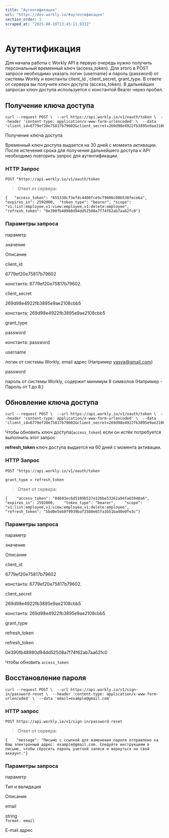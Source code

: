 ```yaml
---
title: "Аутентификация"
url: "https://dev.workly.io/#аутентификация"
section_order: 1
scraped_at: "2025-08-10T13:45:11.931Z"
---
```


# [](#Аутентификация "Аутентификация")Аутентификация

Для начала работы с Workly API в первую очередь нужно получить персональный временный ключ (access\_token). Для этого в POST запросе необходимо указать логин (username) и пароль (password) от системы Workly и константы client\_id , client\_secret, grant\_type. В ответе от сервера вы получите ключ доступа (access\_token). В дальнейших запросах ключ доступа используется с константой Bearer через пробел.

## [](#Получение-ключа-доступа "Получение ключа доступа")Получение ключа доступа

```
curl --request POST \  --url https://api.workly.io/v1/oauth/token \  --header 'content-type: application/x-www-form-urlencoded' \  --data 'client_id=6779ef20e75817b79602&client_secret=269d98e4922fb3895e9ae2108cbb5&grant_type=password&username=youremail@.com&password=your_password'
```

Получение ключа доступа

  
Временный ключ доступа выдается на 30 дней с момента активации. После истечения срока для получения дальнейшего доступа к API необходимо повторить запрос для аутентификации.  

### [](#HTTP-Запрос "HTTP Запрос")HTTP Запрос

`POST "https://api.workly.io/v1/oauth/token`

> Ответ от сервера:

```
{	"access_token": "655338cf3efdc4400fce9cf9606c086538fece6a",	"expires_in": 2592000,	"token_type": "bearer",	"scope": "v1:list:employee,v1:view:employee,v1:delete:employee",	"refresh_token": "0e390fb48980d94dd52508a7f74f62ab7aa62fc0"}
```

### [](#Параметры-запроса "Параметры запроса")Параметры запроса

параметр

значение

Описание

client\_id

6779ef20e75817b79602

константа: 6779ef20e75817b79602.

client\_secret

269d98e4922fb3895e9ae2108cbb5

константа: 269d98e4922fb3895e9ae2108cbb5

grant\_type

password

константа: password

username

логин от системы Workly, email адрес (Например [vasya@gmail.com](mailto:vasya@gmail.com))

password

пароль от системы Workly, содержит минимум 8 символов (Например - Пароль от 1 до 8.)

## [](#Обновление-ключа-доступа "Обновление ключа доступа")Обновление ключа доступа

```
curl --request POST \  --url https://api.workly.io/v1/oauth/token \  --header 'content-type: application/x-www-form-urlencoded' \  --data 'client_id=6779ef20e75817b79602&client_secret=269d98e4922fb3895e9ae2108cbb5&grant_type=refresh_token&refresh_token=743426d67f4b5a361b3cf41b294891e642d622a3'
```

Чтобы обновить ключ доступа(`access_token`) если он истёк потребуется выполнить этот запрос

  
**refresh\_token** ключ доступа выдается на 60 дней с момента активации.

### [](#HTTP-Запрос-1 "HTTP Запрос")HTTP Запрос

`POST "https://api.workly.io/v1/oauth/token`

`grant_type = refresh_token`

> Ответ от сервера:

```
{    "access_token": "04b93ec6d5109b537e326be53262a94fa65940a6",    "expires_in": 2592000,    "token_type": "bearer",    "scope": "v1:list:employee,v1:view:employee,v1:delete:employee",    "refresh_token": "5bd0e5eb8f9939baf3580e65fa3b51ba40e0fe3c"}
```

### [](#Параметры-запроса-1 "Параметры запроса")Параметры запроса

параметр

значение

Описание

client\_id

6779ef20e75817b79602

константа: 6779ef20e75817b79602.

client\_secret

269d98e4922fb3895e9ae2108cbb5

константа: 269d98e4922fb3895e9ae2108cbb5

grant\_type

refresh\_token

refresh\_token

0e390fb48980d94dd52508a7f74f62ab7aa62fc0

Чтобы обновить `access_token`

## [](#Восстановление-пароля "Восстановление пароля")Восстановление пароля

```
curl --request POST \  --url https://api.workly.io/v1/sign-in/password-reset \  --header 'content-type: application/x-www-form-urlencoded' \  --data 'email=example@gmail.com'
```

### [](#HTTP-запрос "HTTP запрос")HTTP запрос

`POST https://api.workly.io/v1/sign-in/password-reset`

> Ответ от сервера:

```
{    "message": "Письмо с ссылкой для изменения пароля отправлено на Ваш электронный адрес: example@gmail.com. Следуйте инструкциям в письме, чтобы сбросить пароль учетной записи и вернуться на свой аккаунт."}
```

### [](#Параметры-запроса-2 "Параметры запроса")Параметры запроса

параметр

Тип и валидация

Описание

email

string  
`format: email`

E-mail адрес